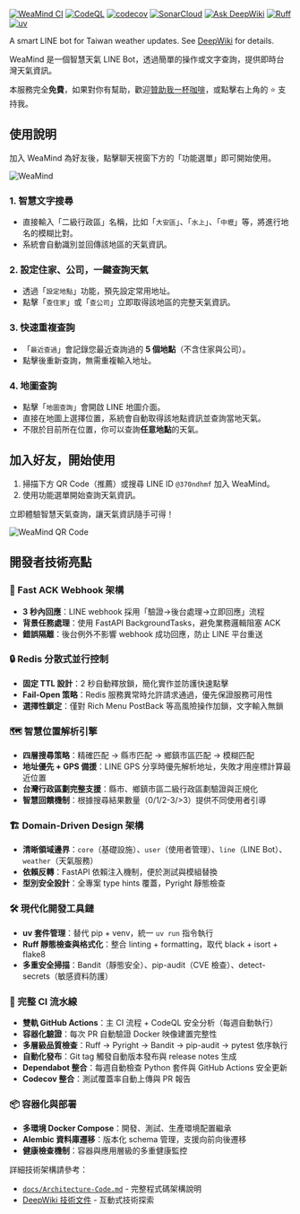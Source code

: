 [![WeaMind CI](https://github.com/kyomind/WeaMind/actions/workflows/ci.yml/badge.svg)](https://github.com/kyomind/WeaMind/actions/workflows/ci.yml)
[![CodeQL](https://github.com/kyomind/WeaMind/actions/workflows/codeql.yml/badge.svg)](https://github.com/kyomind/WeaMind/security/code-scanning)
[![codecov](https://codecov.io/gh/kyomind/WeaMind/branch/main/graph/badge.svg)](https://codecov.io/gh/kyomind/WeaMind)
[![SonarCloud](https://sonarcloud.io/api/project_badges/measure?project=kyomind_WeaMind&metric=sqale_rating)](https://sonarcloud.io/summary/overall?id=kyomind_WeaMind)
[![Ask DeepWiki](https://deepwiki.com/badge.svg)](https://deepwiki.com/kyomind/WeaMind)
[![Ruff](https://img.shields.io/endpoint?url=https://raw.githubusercontent.com/astral-sh/ruff/main/assets/badge/v2.json)](https://github.com/astral-sh/ruff)
[![uv](https://img.shields.io/endpoint?url=https://raw.githubusercontent.com/astral-sh/uv/main/assets/badge/v0.json)](https://github.com/astral-sh/uv)

A smart LINE bot for Taiwan weather updates. See [DeepWiki](https://deepwiki.com/kyomind/WeaMind) for details.

WeaMind 是一個智慧天氣 LINE Bot，透過簡單的操作或文字查詢，提供即時台灣天氣資訊。

本服務完全**免費**，如果對你有幫助，歡迎[贊助我一杯咖啡](https://portaly.cc/kyomind/support)，或點擊右上角的 ⭐️ 支持我。

## 使用說明

加入 WeaMind 為好友後，點擊聊天視窗下方的「功能選單」即可開始使用。

![WeaMind](https://img.kyomind.tw/2352352we-min-20250929-222126.png)

### 1. 智慧文字搜尋
- 直接輸入「二級行政區」名稱，比如「`大安區`」、「`水上`」、「`中壢`」等，將進行地名的模糊比對。
- 系統會自動識別並回傳該地區的天氣資訊。

### 2. 設定住家、公司，一鍵查詢天氣
- 透過「`設定地點`」功能，預先設定常用地址。
- 點擊「`查住家`」或「`查公司`」立即取得該地區的完整天氣資訊。

### 3. 快速重複查詢
- 「`最近查過`」會記錄您最近查詢過的 **5 個地點**（不含住家與公司）。
- 點擊後重新查詢，無需重複輸入地址。

### 4. 地圖查詢
- 點擊「`地圖查詢`」會開啟 LINE 地圖介面。
- 直接在地圖上選擇位置，系統會自動取得該地點資訊並查詢當地天氣。
- 不限於目前所在位置，你可以查詢**任意地點**的天氣。

## 加入好友，開始使用

1. 掃描下方 QR Code（推薦）或搜尋 LINE ID `@370ndhmf` 加入 WeaMind。
2. 使用功能選單開始查詢天氣資訊。

立即體驗智慧天氣查詢，讓天氣資訊隨手可得！

![WeaMind QR Code](https://img.kyomind.tw/wea-qrcode-min-20250929-223022.png)

## 開發者技術亮點

### 🚀 Fast ACK Webhook 架構
- **3 秒內回應**：LINE webhook 採用「驗證→後台處理→立即回應」流程
- **背景任務處理**：使用 FastAPI BackgroundTasks，避免業務邏輯阻塞 ACK
- **錯誤隔離**：後台例外不影響 webhook 成功回應，防止 LINE 平台重送

### 🔒 Redis 分散式並行控制
- **固定 TTL 設計**：2 秒自動釋放鎖，簡化實作並防護快速點擊
- **Fail-Open 策略**：Redis 服務異常時允許請求通過，優先保證服務可用性
- **選擇性鎖定**：僅對 Rich Menu PostBack 等高風險操作加鎖，文字輸入無鎖

### 🗺️ 智慧位置解析引擎
- **四層搜尋策略**：精確匹配 → 縣市匹配 → 鄉鎮市區匹配 → 模糊匹配
- **地址優先 + GPS 備援**：LINE GPS 分享時優先解析地址，失敗才用座標計算最近位置
- **台灣行政區劃完整支援**：縣市、鄉鎮市區二級行政區劃驗證與正規化
- **智慧回饋機制**：根據搜尋結果數量（0/1/2-3/>3）提供不同使用者引導

### 🏗️ Domain-Driven Design 架構
- **清晰領域邊界**：`core`（基礎設施）、`user`（使用者管理）、`line`（LINE Bot）、`weather`（天氣服務）
- **依賴反轉**：FastAPI 依賴注入機制，便於測試與模組替換
- **型別安全設計**：全專案 type hints 覆蓋，Pyright 靜態檢查

### 🛠️ 現代化開發工具鏈
- **uv 套件管理**：替代 pip + venv，統一 `uv run` 指令執行
- **Ruff 靜態檢查與格式化**：整合 linting + formatting，取代 black + isort + flake8
- **多重安全掃描**：Bandit（靜態安全）、pip-audit（CVE 檢查）、detect-secrets（敏感資料防護）

### 🔄 完整 CI 流水線
- **雙軌 GitHub Actions**：主 CI 流程 + CodeQL 安全分析（每週自動執行）
- **容器化驗證**：每次 PR 自動驗證 Docker 映像建置完整性
- **多層級品質檢查**：Ruff → Pyright → Bandit → pip-audit → pytest 依序執行
- **自動化發布**：Git tag 觸發自動版本發布與 release notes 生成
- **Dependabot 整合**：每週自動檢查 Python 套件與 GitHub Actions 安全更新
- **Codecov 整合**：測試覆蓋率自動上傳與 PR 報告

### 📦 容器化與部署
- **多環境 Docker Compose**：開發、測試、生產環境配置繼承
- **Alembic 資料庫遷移**：版本化 schema 管理，支援向前向後遷移
- **健康檢查機制**：容器與應用層級的多重健康監控

詳細技術架構請參考：
- [`docs/Architecture-Code.md`](docs/Architecture-Code.md) - 完整程式碼架構說明
- [DeepWiki 技術文件](https://deepwiki.com/kyomind/WeaMind) - 互動式技術探索
